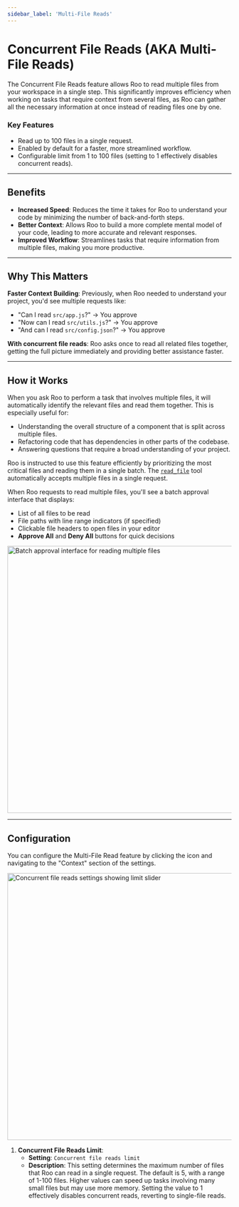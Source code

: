 ```yaml
---
sidebar_label: 'Multi-File Reads'
---
```


# Concurrent File Reads (AKA Multi-File Reads)

The Concurrent File Reads feature allows Roo to read multiple files from your workspace in a single step. This significantly improves efficiency when working on tasks that require context from several files, as Roo can gather all the necessary information at once instead of reading files one by one.


### Key Features
- Read up to 100 files in a single request.
- Enabled by default for a faster, more streamlined workflow.
- Configurable limit from 1 to 100 files (setting to 1 effectively disables concurrent reads).

---

## Benefits

-   **Increased Speed**: Reduces the time it takes for Roo to understand your code by minimizing the number of back-and-forth steps.
-   **Better Context**: Allows Roo to build a more complete mental model of your code, leading to more accurate and relevant responses.
-   **Improved Workflow**: Streamlines tasks that require information from multiple files, making you more productive.

---

## Why This Matters

**Faster Context Building**: Previously, when Roo needed to understand your project, you'd see multiple requests like:
- "Can I read `src/app.js`?" → You approve
- "Now can I read `src/utils.js`?" → You approve
- "And can I read `src/config.json`?" → You approve

**With concurrent file reads**: Roo asks once to read all related files together, getting the full picture immediately and providing better assistance faster.

---

## How it Works

When you ask Roo to perform a task that involves multiple files, it will automatically identify the relevant files and read them together. This is especially useful for:

-   Understanding the overall structure of a component that is split across multiple files.
-   Refactoring code that has dependencies in other parts of the codebase.
-   Answering questions that require a broad understanding of your project.

Roo is instructed to use this feature efficiently by prioritizing the most critical files and reading them in a single batch. The [`read_file`](/advanced-usage/available-tools/read-file) tool automatically accepts multiple files in a single request.

When Roo requests to read multiple files, you'll see a batch approval interface that displays:

- List of all files to be read
- File paths with line range indicators (if specified)
- Clickable file headers to open files in your editor
- **Approve All** and **Deny All** buttons for quick decisions

<img src="/img/concurrent-file-reads/concurrent-file-reads-2.png" alt="Batch approval interface for reading multiple files" width="600" />

---

## Configuration

You can configure the Multi-File Read feature by clicking the <Codicon name="gear" /> icon and navigating to the "Context" section of the settings.

<img src="/img/concurrent-file-reads/concurrent-file-reads-1.png" alt="Concurrent file reads settings showing limit slider" width="600" />

1.  **Concurrent File Reads Limit**:
    *   **Setting**: `Concurrent file reads limit`
    *   **Description**: This setting determines the maximum number of files that Roo can read in a single request. The default is 5, with a range of 1-100 files. Higher values can speed up tasks involving many small files but may use more memory. Setting the value to 1 effectively disables concurrent reads, reverting to single-file reads.
